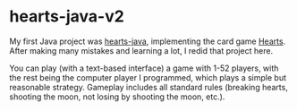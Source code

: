 # hearts-java-v2

My first Java project was [hearts-java](https://github.com/kr-matthews/hearts-java), implementing the card game [Hearts](https://en.wikipedia.org/wiki/Black_Lady).
After making many mistakes and learning a lot, I redid that project here.

You can play (with a text-based interface) a game with 1-52 players, with the rest being the computer player I programmed, which plays a simple but reasonable strategy. Gameplay includes all standard rules (breaking hearts, shooting the moon, not losing by shooting the moon, etc.).
